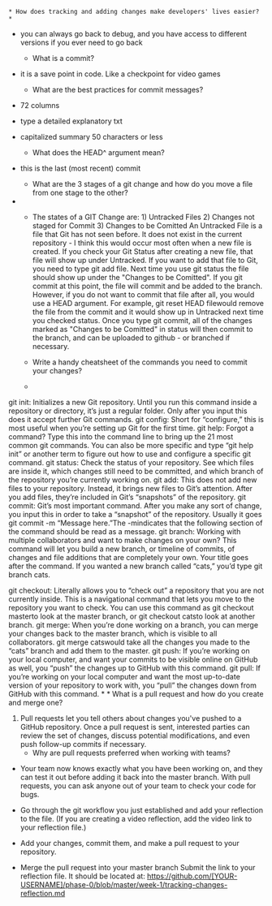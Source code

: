     * How does tracking and adding changes make developers' lives easier?
    * 
* you can always go back to debug, and you have access to different versions if you ever need to go back 

    * What is a commit?
* it is a save point in code. Like a checkpoint for video games

    * What are the best practices for commit messages?
* 72 columns 
* type a detailed explanatory txt
* capitalized summary 50 characters or less

    * What does the HEAD^ argument mean?

* this is the last (most recent) commit

    * What are the 3 stages of a git change and how do you move a file from one stage to the other?
* 
    * The states of a GIT Change are: 1) Untracked Files 2) Changes not staged for Commit 3) Changes to be Comitted
An Untracked File is a file that Git has not seen before. It does not exist in the current repository - I think this would occur most often when a new file is created. If you check your Git Status after creating a new file, that file will show up under Untracked. If you want to add that file to Git, you need to type git add file. Next time you use git status the file should show up under the "Changes to be Comitted". If you git commit at this point, the file will commit and be added to the branch.
However, if you do not want to commit that file after all, you would use a HEAD argument. For example, git reset HEAD filewould remove the file from the commit and it would show up in Untracked next time you checked status.
Once you type git commit, all of the changes marked as "Changes to be Comitted" in status will then commit to the branch, and can be uploaded to github - or branched if necessary.



    * Write a handy cheatsheet of the commands you need to commit your changes?
    * 
git init: Initializes a new Git repository. Until you run this command inside a repository or directory, it’s just a regular folder. Only after you input this does it accept further Git commands.
git config: Short for “configure,” this is most useful when you’re setting up Git for the first time.
git help: Forgot a command? Type this into the command line to bring up the 21 most common git commands. You can also be more specific and type “git help init” or another term to figure out how to use and configure a specific git command.
git status: Check the status of your repository. See which files are inside it, which changes still need to be committed, and which branch of the repository you’re currently working on.
git add: This does not add new files to your repository. Instead, it brings new files to Git’s attention. After you add files, they’re included in Git’s “snapshots” of the repository.
git commit: Git’s most important command. After you make any sort of change, you input this in order to take a “snapshot” of the repository. Usually it goes git commit -m “Message here.”The -mindicates that the following section of the command should be read as a message.
git branch: Working with multiple collaborators and want to make changes on your own? This command will let you build a new branch, or timeline of commits, of changes and file additions that are completely your own. Your title goes after the command. If you wanted a new branch called “cats,” you’d type git branch cats.

git checkout: Literally allows you to “check out” a repository that you are not currently inside. This is a navigational command that lets you move to the repository you want to check. You can use this command as git checkout masterto look at the master branch, or git checkout catsto look at another branch.
git merge: When you’re done working on a branch, you can merge your changes back to the master branch, which is visible to all collaborators. git merge catswould take all the changes you made to the “cats” branch and add them to the master.
git push: If you’re working on your local computer, and want your commits to be visible online on GitHub as well, you “push” the changes up to GitHub with this command.
git pull: If you’re working on your local computer and want the most up-to-date version of your repository to work with, you “pull” the changes down from GitHub with this command.
* 
    * What is a pull request and how do you create and merge one?
1. Pull requests let you tell others about changes you've pushed to a GitHub repository. Once a pull request is sent, interested parties can review the set of changes, discuss potential modifications, and even push follow-up commits if necessary. 
    * Why are pull requests preferred when working with teams?
* Your team now knows exactly what you have been working on, and they can test it out before adding it back into the master branch. With pull requests, you can ask anyone out of your team to check your code for bugs. 




* Go through the git workflow you just established and add your reflection to the file. (If you are creating a video reflection, add the video link to your reflection file.)

* Add your changes, commit them, and make a pull request to your repository.

* Merge the pull request into your master branch
Submit the link to your reflection file. It should be located at:
https://github.com/[YOUR-USERNAME]/phase-0/blob/master/week-1/tracking-changes-reflection.md
